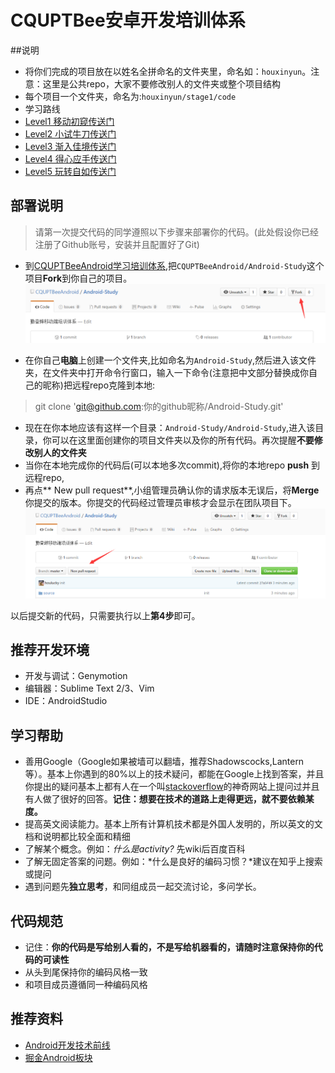 ﻿# CQUPTBee安卓开发培训体系

##说明

+ 将你们完成的项目放在以姓名全拼命名的文件夹里，命名如：`houxinyun`。注意：这里是公共repo，大家不要修改别人的文件夹或整个项目结构
+ 每个项目一个文件夹，命名为:`houxinyun/stage1/code`
+ 学习路线
 + [Level1 移动初窥传送门](/source/Stage1.md)
 + [Level2 小试牛刀传送门](/source/Stage2.md)
 + [Level3 渐入佳境传送门](/source/Stage3.md)
 + [Level4 得心应手传送门](/source/Stage4.md)
 + [Level5 玩转自如传送门](/source/Stage5.md)

## 部署说明

> 请第一次提交代码的同学遵照以下步骤来部署你的代码。(此处假设你已经注册了Github账号，安装并且配置好了Git)

+ 到[CQUPTBeeAndroid学习培训体系][1],把`CQUPTBeeAndroid/Android-Study`这个项目**Fork**到你自己的项目。<br/>
![fork项目](/imgs/lesson1.png)

+ 在你自己**电脑**上创建一个文件夹,比如命名为`Android-Study`,然后进入该文件夹，在文件夹中打开命令行窗口，输入一下命令(注意把中文部分替换成你自己的昵称)把远程repo克隆到本地:


>  git clone 'git@github.com:你的github昵称/Android-Study.git'

+ 现在在你本地应该有这样一个目录：`Android-Study/Android-Study`,进入该目录，你可以在这里面创建你的项目文件夹以及你的所有代码。再次提醒**不要修改别人的文件夹**<br/>
+ 当你在本地完成你的代码后(可以本地多次commit),将你的本地repo **push** 到远程repo,
+ 再点** New pull request**,小组管理员确认你的请求版本无误后，将**Merge**你提交的版本。你提交的代码经过管理员审核才会显示在团队项目下。
![Alt text](/imgs/lesson2.png)

以后提交新的代码，只需要执行以上**第4步**即可。

## 推荐开发环境

+ 开发与调试：Genymotion
+ 编辑器：Sublime Text 2/3、Vim
+ IDE：AndroidStudio

## 学习帮助

* 善用Google（Google如果被墙可以翻墙，推荐Shadowscocks,Lantern等）。基本上你遇到的80%以上的技术疑问，都能在Google上找到答案，并且你提出的疑问基本上都有人在一个叫[stackoverflow][2]的神奇网站上提问过并且有人做了很好的回答。**记住：想要在技术的道路上走得更远，就不要依赖某度。**
* 提高英文阅读能力。基本上所有计算机技术都是外国人发明的，所以英文的文档和说明都比较全面和精细
* 了解某个概念。例如：*什么是activity?* 先wiki后百度百科
* 了解无固定答案的问题。例如：*什么是良好的编码习惯？*建议在知乎上搜索或提问
* 遇到问题先**独立思考**，和同组成员一起交流讨论，多问学长。

## 代码规范

* 记住：**你的代码是写给别人看的，不是写给机器看的，请随时注意保持你的代码的可读性**
* 从头到尾保持你的编码风格一致
* 和项目成员遵循同一种编码风格

## 推荐资料

+  [Android开发技术前线](https://github.com/hehonghui/android-tech-frontier/wiki)
+  [掘金Android板块](https://gold.xitu.io/welcome/android)


  [1]: https://github.com/CQUPTBeeAndroid/Android-Study
  [2]: http://stackoverflow.com/